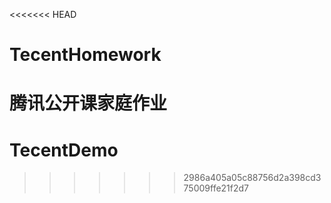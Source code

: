 <<<<<<< HEAD
# TecentHomework
腾讯公开课家庭作业
=======
# TecentDemo
>>>>>>> 2986a405a05c88756d2a398cd375009ffe21f2d7
